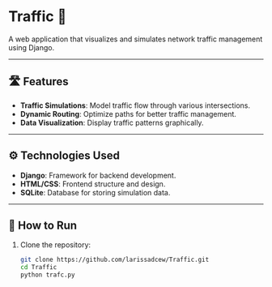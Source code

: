 # Traffic 🚦

A web application that visualizes and simulates network traffic management using Django.

---

## 🛣️ Features
- **Traffic Simulations**: Model traffic flow through various intersections.
- **Dynamic Routing**: Optimize paths for better traffic management.
- **Data Visualization**: Display traffic patterns graphically.

---

## ⚙️ Technologies Used
- **Django**: Framework for backend development.
- **HTML/CSS**: Frontend structure and design.
- **SQLite**: Database for storing simulation data.

---

## 🚀 How to Run
1. Clone the repository:
   ```bash
   git clone https://github.com/larissadcew/Traffic.git
   cd Traffic
   python trafc.py

